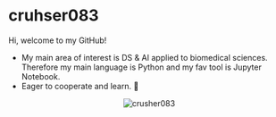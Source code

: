 # cruhser083
Hi, welcome to my GitHub!
- My main area of interest is DS & AI applied to biomedical sciences. Therefore my main language is Python and my fav tool is Jupyter Notebook.
- Eager to cooperate and learn. 🤝
<p align="center"><img align="center" src="https://github-readme-stats.vercel.app/api/top-langs/?username=crusher083&theme=nightowl" alt="crusher083" /></p>
